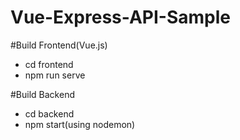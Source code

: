 # Vue-Express-API-Sample

#Build Frontend(Vue.js)
- cd frontend
- npm run serve

#Build Backend
- cd backend
- npm start(using nodemon)
